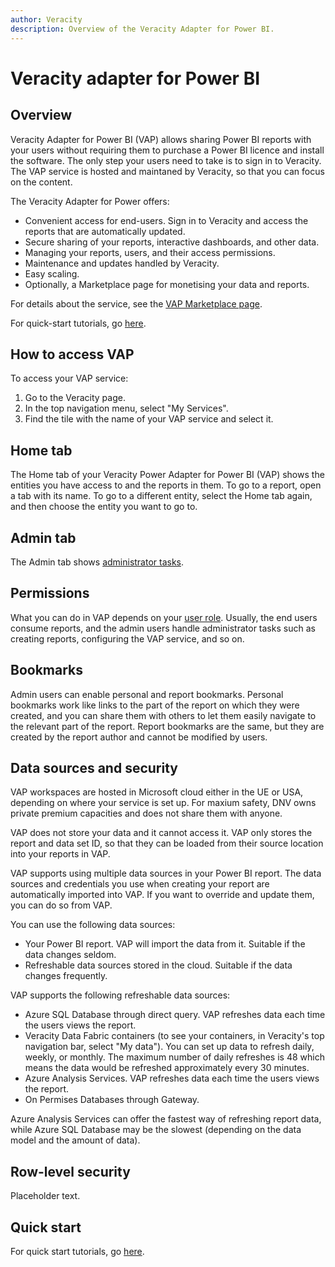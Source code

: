 ```yaml
---
author: Veracity
description: Overview of the Veracity Adapter for Power BI.
---
```


# Veracity adapter for Power BI

## Overview

Veracity Adapter for Power BI (VAP) allows sharing Power BI reports with your users without requiring them to purchase a Power BI licence and install the software. The only step your users need to take is to sign in to Veracity. The VAP service is hosted and maintaned by Veracity, so that you can focus on the content.

The Veracity Adapter for Power offers:
* Convenient access for end-users. Sign in to Veracity and access the reports that are automatically updated.
* Secure sharing of your reports, interactive dashboards, and other data.
* Managing your reports, users, and their access permissions.
* Maintenance and updates handled by Veracity.
* Easy scaling.
* Optionally, a Marketplace page for monetising your data and reports.

For details about the service, see the [VAP Marketplace page](https://store.veracity.com/veracity-adapter-for-power-bi-vap).

For quick-start tutorials, go [here](vap-saas-tutorial/1-introduction.md).

## How to access VAP

To access your VAP service:
1. Go to the Veracity page.
2. In the top navigation menu, select "My Services".
3. Find the tile with the name of your VAP service and select it.

## Home tab

The Home tab of your Veracity Power Adapter for Power BI (VAP) shows the entities you have access to and the reports in them. To go to a report, open a tab with its name. To go to a different entity, select the Home tab again, and then choose the entity you want to go to.

## Admin tab

The Admin tab shows [administrator tasks](admintab.md).

## Permissions

What you can do in VAP depends on your [user role](userroles.md). Usually, the end users consume reports, and the admin users handle administrator tasks such as creating reports, configuring the VAP service, and so on.

## Bookmarks

Admin users can enable personal and report bookmarks. Personal bookmarks work like links to the part of the report on which they were created, and you can share them with others to let them easily navigate to the relevant part of the report. Report bookmarks are the same, but they are created by the report author and cannot be modified by users.

## Data sources and security

VAP workspaces are hosted in Microsoft cloud either in the UE or USA, depending on where your service is set up. For maxium safety, DNV owns private premium capacities and does not share them with anyone.

VAP does not store your data and it cannot access it. VAP only stores the report and data set ID, so that they can be loaded from their source location into your reports in VAP. 

VAP supports using multiple data sources in your Power BI report. The data sources and credentials you use when creating your report are automatically imported into VAP. If you want to override and update them, you can do so from VAP.

You can use the following data sources:
* Your Power BI report. VAP will import the data from it. Suitable if the data changes seldom.
* Refreshable data sources stored in the cloud. Suitable if the data changes frequently.

VAP supports the following refreshable data sources:
* Azure SQL Database through direct query. VAP refreshes data each time the users views the report.
* Veracity Data Fabric containers (to see your containers, in Veracity's top navigation bar, select "My data"). You can set up data to refresh daily, weekly, or monthly. The maximum number of daily refreshes is 48 which means the data would be refreshed approximately every 30 minutes. 
* Azure Analysis Services. VAP refreshes data each time the users views the report.
* On Permises Databases through Gateway.

Azure Analysis Services can offer the fastest way of refreshing report data, while Azure SQL Database may be the slowest (depending on the data model and the amount of data).

## Row-level security
Placeholder text.

## Quick start

For quick start tutorials, go [here](vap-saas-tutorial/1-introduction.md).